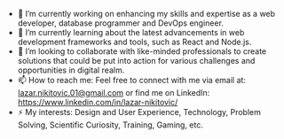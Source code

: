- 🔭 I’m currently working on enhancing my skills and expertise as a web developer, database programmer and DevOps engineer.
- 🌱 I’m currently learning about the latest advancements in web development frameworks and tools, such as React and Node.js.
- 👯 I’m looking to collaborate with like-minded professionals to create solutions that could be put into action for various challenges and opportunities in digital realm.
- 📫 How to reach me: Feel free to connect with me via email at: lazar.nikitovic.01@gmail.com or find me on LinkedIn: https://www.linkedin.com/in/lazar-nikitovic/
- ⚡ My interests: Design and User Experience, Technology, Problem Solving, Scientific Curiosity, Training, Gaming, etc.
